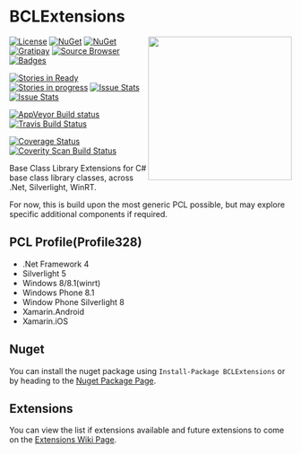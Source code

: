 BCLExtensions
=============

<img align="right" width="256px" height="256px" src="http://res.cloudinary.com/csmacnz/image/upload/v1424233820/bclextensions.net-256_pasmpy.svg">

[![License](http://img.shields.io/:license-mit-blue.svg)](http://csmacnz.mit-license.org)
[![NuGet](https://img.shields.io/nuget/v/BCLExtensions.svg)](https://www.nuget.org/packages/BCLExtensions)
[![NuGet](https://img.shields.io/nuget/dt/BCLExtensions.svg)](https://www.nuget.org/packages/BCLExtensions)
[![Gratipay](http://img.shields.io/gratipay/csMACnz.svg)](https://gratipay.com/csMACnz/)
[![Source Browser](https://img.shields.io/badge/Browse-Source-green.svg)](http://sourcebrowser.io/Browse/csMACnz/BCLExtensions)
[![Badges](http://img.shields.io/:badges-14/14-ff6799.svg)](https://github.com/badges/badgerbadgerbadger)

[![Stories in Ready](https://badge.waffle.io/csmacnz/BCLExtensions.png?label=ready&title=Ready)](https://waffle.io/csmacnz/BCLExtensions)
[![Stories in progress](https://badge.waffle.io/csmacnz/BCLExtensions.png?label=in%20progress&title=In%20Progress)](https://waffle.io/csmacnz/BCLExtensions)
[![Issue Stats](http://www.issuestats.com/github/csMACnz/BCLExtensions/badge/pr)](http://www.issuestats.com/github/csMACnz/BCLExtensions)
[![Issue Stats](http://www.issuestats.com/github/csMACnz/BCLExtensions/badge/issue)](http://www.issuestats.com/github/csMACnz/BCLExtensions)

[![AppVeyor Build status](https://img.shields.io/appveyor/ci/MarkClearwater/bclextensions.svg)](https://ci.appveyor.com/project/MarkClearwater/bclextensions)
[![Travis Build Status](https://img.shields.io/travis/csMACnz/BCLExtensions.svg)](https://travis-ci.org/csMACnz/BCLExtensions)

[![Coverage Status](https://img.shields.io/coveralls/csMACnz/BCLExtensions.svg)](https://coveralls.io/r/csMACnz/BCLExtensions?branch=master)
[![Coverity Scan Build Status](https://scan.coverity.com/projects/3770/badge.svg)](https://scan.coverity.com/projects/3770)

Base Class Library Extensions for C# base class library classes, across .Net, Silverlight, WinRT.

For now, this is build upon the most generic PCL possible, but may explore specific additional components if required.

PCL Profile(Profile328)
-----------------------
* .Net Framework 4
* Silverlight 5
* Windows 8/8.1(winrt)
* Windows Phone 8.1
* Window Phone Silverlight 8
* Xamarin.Android
* Xamarin.iOS

Nuget
-----

You can install the nuget package using `Install-Package BCLExtensions` or by heading to the [Nuget Package Page](https://www.nuget.org/packages/BCLExtensions).

Extensions
----------

You can view the list if extensions available and future extensions to come on the [Extensions Wiki Page](https://github.com/csMACnz/BCLExtensions/wiki/Extensions).
